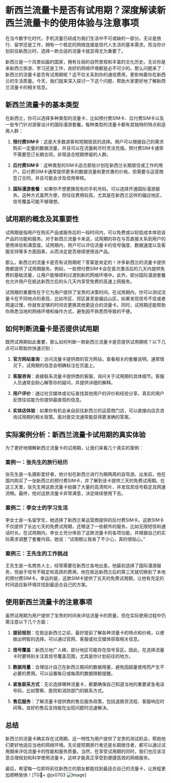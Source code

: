 # 新西兰流量卡是否有试用期？深度解读新西兰流量卡的使用体验与注意事项

在当今数字化时代，手机流量已经成为我们生活中不可或缺的一部分。无论是旅行、留学还是工作，拥有一个稳定的网络连接是现代人生活的基本需求。而当你计划前往新西兰时，选择一款合适的流量卡就显得尤为重要了。

新西兰是一个风景如画的国家，拥有壮丽的自然景观和丰富的文化历史。无论你是来新西兰旅游、学习还是工作，良好的网络环境都是必不可少的。那么问题来了：新西兰的流量卡是否有试用期呢？这不仅关系到你的通信费用，更影响着你在新西兰的生活质量。今天，我们就来深入探讨一下这个问题，帮助大家更好地了解新西兰流量卡的相关信息。

## 新西兰流量卡的基本类型

在新西兰，你可以选择多种类型的流量卡，比如预付费SIM卡、后付费SIM卡以及一些专门针对游客设计的国际漫游套餐。每种类型的流量卡都有其独特的特点和适用人群：

1. **预付费SIM卡**：这是大多数游客和短期居民的选择。用户可以根据自己的需求购买一定量的数据流量，并且可以在流量耗尽时灵活充值。预付费SIM卡通常不需要签订长期合同，非常适合短期停留的人群。
   
2. **后付费SIM卡**：这种类型的SIM卡适合那些计划在新西兰长期居住或工作的用户。后付费SIM卡通常提供更多的数据流量和更优惠的价格，但需要与运营商签订合同，并且可能会涉及信用审核。

3. **国际漫游套餐**：如果你不想更换现有的手机号码，可以选择开通国际漫游服务。这种方式虽然方便，但往往费用较高，尤其是在新西兰这样的偏远地区，信号覆盖可能不够理想。

## 试用期的概念及其重要性

试用期是指用户在购买产品或服务后的一段时间内，可以免费或以较低成本体验该产品的功能和服务。对于新西兰流量卡来说，试用期的存在与否直接关系到用户的使用体验和满意度。试用期内，用户可以评估流量卡的信号强度、数据速度以及客服支持等多方面因素，从而决定是否继续使用该产品。

那么，新西兰的流量卡是否有试用期呢？答案是肯定的！许多新西兰的流量卡提供商都提供了试用期服务。例如，一些预付费SIM卡会在首次激活后的几天内提供免费的基础流量，让用户能够顺利过渡到新的网络环境中。此外，部分国际漫游套餐也允许用户在抵达新西兰后的头几天内享受免费的高速上网服务。

试用期的重要性在于它为用户提供了宝贵的决策时间。在试用期内，你可以测试流量卡在不同地点的表现，比如市区、郊区甚至是偏远山区。如果发现信号不佳或者网速过慢，你就有足够的时间去更换其他更适合的流量卡。同时，试用期还能帮助你熟悉当地的网络环境和操作方式，避免因不熟悉而导致的不便。

## 如何判断流量卡是否提供试用期

既然试用期如此重要，那么如何判断一款新西兰流量卡是否提供试用期呢？以下几点可以帮助你快速识别：

1. **官方网站查询**：访问流量卡提供商的官方网站，查看相关的套餐说明。通常情况下，试用期的信息会明确标注在页面上。

2. **客服咨询**：直接联系流量卡提供商的客服，询问关于试用期的具体细节。客服人员通常会耐心解答你的疑问，并提供详细的解释。

3. **用户评价**：通过社交媒体或论坛查找其他用户的评价和经验分享。真实的用户反馈往往能为你提供最直观的信息。

4. **实体店体验**：如果你有机会亲自前往新西兰的运营商门店，可以直接向店员咨询试用期的相关政策。面对面交流通常能获得更准确的答案。

## 实际案例分析：新西兰流量卡试用期的真实体验

为了更好地理解新西兰流量卡的试用期，让我们来看几个真实的案例：

### 案例一：张先生的旅行经历

张先生是一名摄影爱好者，他计划在新西兰进行为期两周的自驾游。出发前，他在国内购买了一张新西兰的预付费SIM卡，并了解到该卡提供三天的免费试用期。在这三天里，张先生用这款流量卡拍摄了大量的高清照片，并发现其信号稳定且网速流畅。最终，他对这款流量卡非常满意，决定继续使用下去。

### 案例二：李女士的学习生活

李女士是一名留学生，她选择了新西兰某运营商提供的后付费SIM卡。这款SIM卡不仅提供了长达七天的免费试用期，还赠送了一些额外的服务，比如无限短信和通话时长。在试用期内，李女士充分体验了这款流量卡的各项功能，并根据自己的实际需求调整了套餐内容。她说：“试用期让我省了不少心，真的很贴心。”

### 案例三：王先生的工作挑战

王先生是一名商务人士，经常需要在新西兰各地出差。他最初选择了国际漫游服务，但由于信号不稳定和高昂的费用，他在抵达新西兰后的第三天就切换到了本地的预付费SIM卡。幸运的是，这款SIM卡提供了五天的免费试用期，让他有充足的时间适应新环境并找到最适合自己的方案。

## 使用新西兰流量卡的注意事项

虽然试用期为用户提供了宝贵的时间来评估流量卡的质量，但在实际使用过程中仍需注意以下几个方面：

1. **提前规划**：在抵达新西兰之前，最好提前了解各种流量卡的特点和价格，以便做出明智的选择。可以通过官网、客服或社交媒体获取相关信息。

2. **信号覆盖**：新西兰地广人稀，部分地区可能存在信号盲区。因此，在选择流量卡时要特别关注其信号覆盖范围，尤其是你计划前往的地方。

3. **数据用量**：合理估计自己在新西兰期间的数据用量，避免因超量使用而产生不必要的费用。可以设置每日或每周的数据限额提醒。

4. **紧急联系方式**：无论选择哪种流量卡，都要确保自己知道当地的重要紧急电话号码，比如警察、医院和消防部门的联系方式。

5. **售后服务**：了解流量卡提供商的售后服务政策，包括退换货流程、客服响应时间等。良好的售后支持能在出现问题时迅速解决。

## 总结

新西兰的流量卡确实存在试用期，这一特性为用户提供了宝贵的测试机会，帮助他们更好地适应当地的网络环境。无论是短期旅行者还是长期居住者，都可以通过试用期来评估流量卡的性能和服务质量。当然，在享受试用期的同时，我们也应该注意合理规划和科学使用流量卡，这样才能真正享受到便捷高效的网络服务。

最后，希望每一位即将前往新西兰的朋友都能找到最适合自己的流量卡，让旅程更加顺畅愉快！[TG💪+ @jx0703 ![Image](https://github.com/user-attachments/assets/dbca1d08-cadb-493c-b0ec-ad6f7a83f270)]